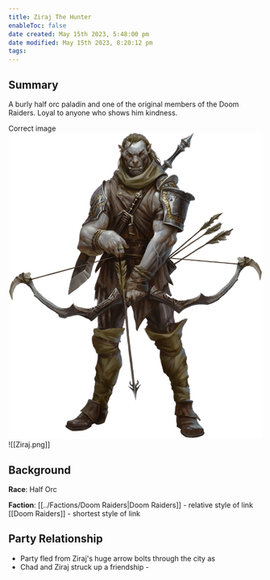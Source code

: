 ```yaml
---
title: Ziraj The Hunter
enableToc: false
date created: May 15th 2023, 5:48:00 pm
date modified: May 15th 2023, 8:20:12 pm
tags: 
---
```

## Summary
A burly half orc paladin and one of the original members of the Doom Raiders. Loyal to anyone who shows him kindness.

Correct image
![ziraj](../attachments/Ziraj.png)
![[Ziraj.png]]

## Background
**Race**: Half Orc

**Faction**: [[../Factions/Doom Raiders|Doom Raiders]] - relative style of link
[[Doom Raiders]] - shortest style of link

## Party Relationship
- Party fled from Ziraj's huge arrow bolts through the city as
- Chad and Ziraj struck up a friendship -
